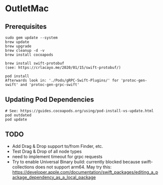 # OutletMac

## Prerequisites

    sudo gem update --system
    brew update
    brew upgrade
    brew cleanup -d -v
	brew install cocoapods

	brew install swift-protobuf
	(see: https://crlacayo.me/2020/01/15/swift-protobuf/)

	pod install
	Afterwards look in: './Pods/gRPC-Swift-Plugins/' for 'protoc-gen-swift' and 'protoc-gen-grpc-swift'

## Updating Pod Dependencies
	# See: https://guides.cocoapods.org/using/pod-install-vs-update.html
	pod outdated
	pod update

## TODO
- Add Drag & Drop support to/from Finder, etc.
- Test Drag & Drop of all node types
- need to implement timeout for grpc requests
- Try to enable Universal Binary build: currently blocked because swift-collections does not support arm64. May try this: https://developer.apple.com/documentation/swift_packages/editing_a_package_dependency_as_a_local_package
